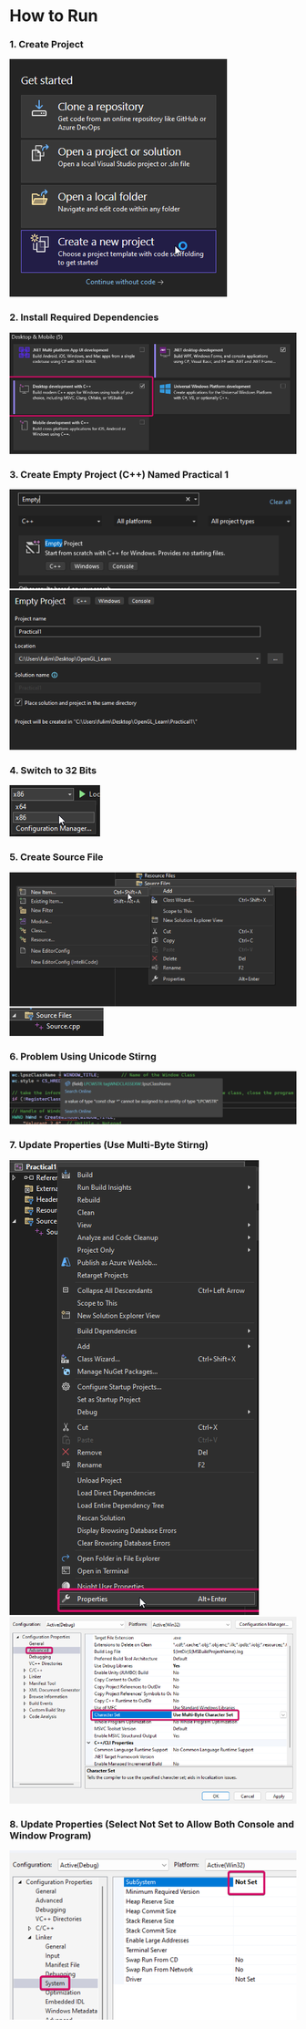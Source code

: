 # How to Run

### 1. Create Project
![CreateProject](img/01_CreateProject.png)

### 2. Install Required Dependencies
![InstallRequiredDependencies](img/02_InstallRequiredDependencies.png)

### 3. Create Empty Project (C++) Named Practical 1
![](img/03_CreateEmptyProject.png)
![](img/04_CreatePractical1.png)

### 4. Switch to 32 Bits
![](img/05_Use32Bits.png)

### 5. Create Source File
![](img/06_AddNewSourceFile.png)
![](img/07_Sourcecpp.png)

### 6. Problem Using Unicode Stirng
![](img/11_Problem_Using_Unicode_String.png)

### 7. Update Properties (Use Multi-Byte Stirng)
![](img/08_ProjectProperties.png)
![](img/09_UpdateCharacterSet.png)

### 8. Update Properties (Select Not Set to Allow Both Console and Window Program)
![](img/10_UpdateSubSystemToAllowBothWindowAndConsole.png)
